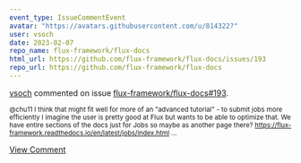 ```yaml
---
event_type: IssueCommentEvent
avatar: "https://avatars.githubusercontent.com/u/814322?"
user: vsoch
date: 2023-02-07
repo_name: flux-framework/flux-docs
html_url: https://github.com/flux-framework/flux-docs/issues/193
repo_url: https://github.com/flux-framework/flux-docs
---
```


<a href='https://github.com/vsoch' target='_blank'>vsoch</a> commented on issue <a href='https://github.com/flux-framework/flux-docs/issues/193' target='_blank'>flux-framework/flux-docs#193</a>.

<small>@chu11 I think that might fit well for more of an "advanced tutorial" - to submit jobs more efficiently I imagine the user is pretty good at Flux but wants to be able to optimize that. We have entire sections of the docs just for Jobs so maybe as another page there? https://flux-framework.readthedocs.io/en/latest/jobs/index.html...</small>

<a href='https://github.com/flux-framework/flux-docs/issues/193' target='_blank'>View Comment</a>